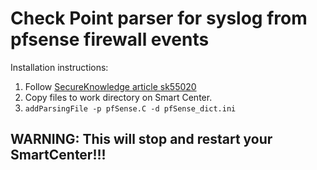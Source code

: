 # Check Point parser for syslog from pfsense firewall events

Installation instructions:
 1. Follow [SecureKnowledge article sk55020](https://supportcenter.checkpoint.com/supportcenter/portal?eventSubmit_doGoviewsolutiondetails=&solutionid=sk55020)
 2. Copy files to work directory on Smart Center.
 3. `addParsingFile -p pfSense.C -d pfSense_dict.ini`
 
 ## WARNING: This will stop and restart your SmartCenter!!!
